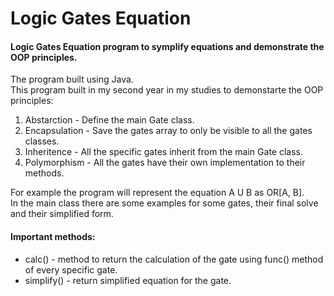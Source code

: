 # Logic Gates Equation
#### Logic Gates Equation program to symplify equations and demonstrate the OOP principles.

The program built using Java.
<br>
This program built in my second year in my studies to demonstarte the OOP principles:
1. Abstarction - Define the main Gate class.
2. Encapsulation - Save the gates array to only be visible to all the gates classes.
3. Inheritence - All the specific gates inherit from the main Gate class.
4. Polymorphism - All the gates have their own implementation to their methods.

<p>
    For example the program will represent the equation A U B as OR[A, B].
    <br>
    In the main class there are some examples for some gates, their final solve and their simplified form.
</p>

#### Important methods:
- calc() - method to return the calculation of the gate using func() method of every specific gate.
- simplify() - return simplified equation for the gate.
